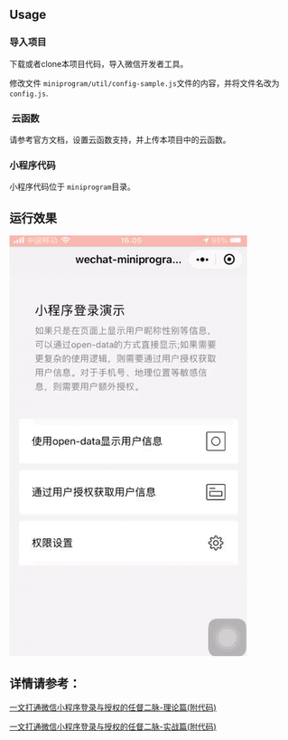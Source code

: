 
## Usage

### 导入项目

下载或者clone本项目代码，导入微信开发者工具。

修改文件 `miniprogram/util/config-sample.js`文件的内容，并将文件名改为`config.js`.

###  云函数

请参考官方文档，设置云函数支持，并上传本项目中的云函数。

### 小程序代码

小程序代码位于 `miniprogram`目录。

## 运行效果

![demo](demo.gif)

## 详情请参考：

[一文打通微信小程序登录与授权的任督二脉-理论篇(附代码)](https://github.com/jiji262/wechat-miniprogram-login-boilerplate/issues/1)

[一文打通微信小程序登录与授权的任督二脉-实战篇(附代码)](https://github.com/jiji262/wechat-miniprogram-login-boilerplate/issues/2)
